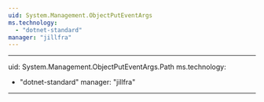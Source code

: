 ```yaml
---
uid: System.Management.ObjectPutEventArgs
ms.technology: 
  - "dotnet-standard"
manager: "jillfra"
---
```


---
uid: System.Management.ObjectPutEventArgs.Path
ms.technology: 
  - "dotnet-standard"
manager: "jillfra"
---
